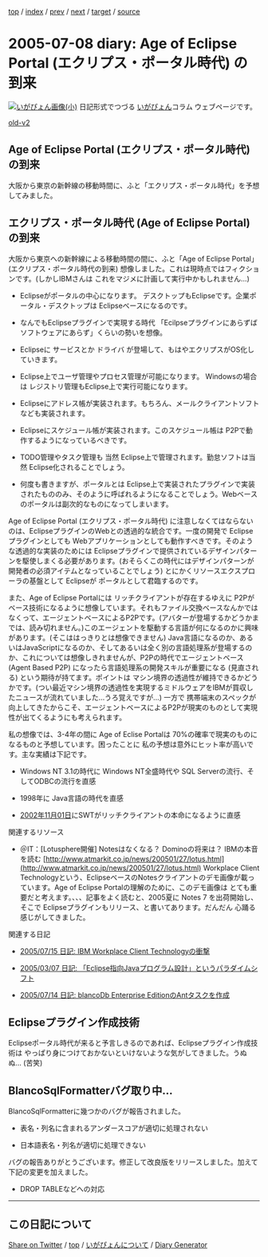 [top](../index.html) 
 / [index](https://igapyon.github.io/diary/2005/index.html) 
 / [prev](https://igapyon.github.io/diary/2005/ig050707.html) 
 / [next](https://igapyon.github.io/diary/2005/ig050709.html) 
 / [target](https://igapyon.github.io/diary/2005/ig050708.html) 
 / [source](https://github.com/igapyon/diary/blob/gh-pages/2005/ig050708.html.src.md) 

2005-07-08 diary: Age of Eclipse Portal (エクリプス・ポータル時代) の到来
=====================================================================================================
[![いがぴょん画像(小)](https://igapyon.github.io/diary/images/iga200306s.jpg "いがぴょん")](https://igapyon.github.io/diary/memo/memoigapyon.html) 日記形式でつづる [いがぴょん](https://igapyon.github.io/diary/memo/memoigapyon.html)コラム ウェブページです。

[old-v2](ig050708-orig.html)

## Age of Eclipse Portal (エクリプス・ポータル時代) の到来

大阪から東京の新幹線の移動時間に、ふと「エクリプス・ポータル時代」を予想してみました。


## エクリプス・ポータル時代 (Age of Eclipse Portal) の到来

大阪から東京への新幹線による移動時間の間に、ふと「Age of Eclipse Portal」(エクリプス・ポータル時代の到来) 想像しました。これは現時点ではフィクションです。(しかしIBMさんは これをマジメに計画して実行中かもしれません…)

* Eclipseがポータルの中心になります。
  デスクトップもEclipseです。企業ポータル・デスクトップは Eclipseベースになるのです。
  
* なんでもEclipseプラグインで実現する時代
  「Ecilpseプラグインにあらずば ソフトウェアにあらず」くらいの勢いを想像。
  
* Eclipseに サービスとか ドライバ が登場して、もはやエクリプスがOS化していきます。
  
* Eclipse上でユーザ管理やプロセス管理が可能になります。
  Windowsの場合は レジストリ管理もEclipse上で実行可能になります。
  
* Eclipseにアドレス帳が実装されます。もちろん、メールクライアントソフトなども実装されます。
  
* Eclipseにスケジュール帳が実装されます。このスケジュール帳は P2Pで動作するようになっているべきです。
  
* TODO管理やタスク管理も 当然 Eclipse上で管理されます。勤怠ソフトは当然 Eclipse化されることでしょう。
  
* 何度も書きますが、ポータルとは Eclipse上で実装されたプラグインで実装されたもののみ、そのように呼ばれるようになることでしょう。Webベースのポータルは副次的なものになってしまいます。

Age of Eclipse Portal (エクリプス・ポータル時代) に注意しなくてはならないのは、EclipseプラグインのWebとの透過的な統合です。一度の開発で
Eclipseプラグインとしても Webアプリケーションとしても動作すべきです。そのような透過的な実装のためには Eclipseプラグインで提供されているデザインパターンを駆使しまくる必要があります。(おそらくこの時代にはデザインパターンが開発者の必須アイテムとなっていることでしょう) とにかくリソースエクスプローラの基盤として Eclipseが ポータルとして君臨するのです。

また、Age of Eclipse Portalには リッチクライアントが存在するゆえに P2Pがベース技術になるように想像しています。それもファイル交換ベースなんかではなくって、エージェントベースによるP2Pです。(アバターが登場するかどうかまでは、読み切れません。)このエージェントを駆動する言語が何になるのかに興味があります。(そこははっきりとは想像できません)
Java言語になるのか、あるいはJavaScriptになるのか、そしてあるいは全く別の言語処理系が登場するのか、これについては想像しきれませんが、P2Pの時代でエージェントベース
(Agent Based P2P) になったら言語処理系の開発スキルが重要になる (見直される) という期待が持てます。ポイントは マシン境界の透過性が維持できるかどうかです。(つい最近マシン境界の透過性を実現するミドルウェアをIBMが買収したニュースが流れていました…うろ覚えですが…) 一方で 携帯端末のスペックが向上してきたからこそ、エージェントベースによるP2Pが現実のものとして実現性が出てくるようにも考えられます。

私の想像では、3-4年の間に Age of Eclise Portalは 70%の確率で現実のものになるものと予想しています。困ったことに 私の予想は意外にヒット率が高いです。主な実績は下記です。

* Windows NT 3.1の時代に Windows NT全盛時代や SQL Serverの流行、そしてODBCの流行を直感
  
* 1998年に Java言語の時代を直感
  
* [2002年11月01日](../2002/ig021101.html)にSWTがリッチクライアントの本命になるように直感

関連するリソース

* ＠IT：[Lotusphere開催] Notesはなくなる？ Dominoの将来は？ IBMの本音を読む
  [http://www.atmarkit.co.jp/news/200501/27/lotus.html](http://www.atmarkit.co.jp/news/200501/27/lotus.html)
  Workplace Client Technologyという、EclipseベースのNotesクライアントのデモ画像が載っています。Age of Eclipse Portalの理解のために、このデモ画像は とても重要だと考えます。、、、記事をよく読むと、2005夏に
  Notes 7 を出荷開始し、そこで Eclipseプラグインもリリース、と書いてあります。だんだん 心踊る感じがしてきました。

関連する日記

* [2005/07/15 日記: IBM Workplace Client Technologyの衝撃](ig050715.html)
  
* [2005/03/07 日記: 「Eclipse指向Javaプログラム設計」というパラダイムシフト](ig050307.html)
  
* [2005/07/14 日記: blancoDb Enterprise EditionのAntタスクを作成](ig050714.html)

## Eclipseプラグイン作成技術

Eclipseポータル時代が来ると予言しきるのであれば、Eclipseプラグイン作成技術は やっぱり身につけておかないといけないような気がしてきました。うぬぬ… (苦笑)

## BlancoSqlFormatterバグ取り中…

BlancoSqlFormatterに幾つかのバグが報告されました。

* 表名・列名に含まれるアンダースコアが適切に処理されない
  
* 日本語表名・列名が適切に処理できない

バグの報告ありがとうございます。修正して改良版をリリースしました。加えて下記の変更を加えました。

* DROP TABLEなどへの対応

----------------------------------------------------------------------------------------------------

## この日記について

[Share on Twitter](https://twitter.com/intent/tweet?hashtags=igapyon%2Cdiary%2C%E3%81%84%E3%81%8C%E3%81%B4%E3%82%87%E3%82%93&text=Age+of+Eclipse+Portal+%28%E3%82%A8%E3%82%AF%E3%83%AA%E3%83%97%E3%82%B9%E3%83%BB%E3%83%9D%E3%83%BC%E3%82%BF%E3%83%AB%E6%99%82%E4%BB%A3%29+%E3%81%AE%E5%88%B0%E6%9D%A5&url=https%3A%2F%2Figapyon.github.io%2Fdiary%2F2005%2Fig050708.html) / [top](../index.html) / [いがぴょんについて](https://igapyon.github.io/diary/memo/memoigapyon.html) / [Diary Generator](https://github.com/igapyon/igapyonv3)

